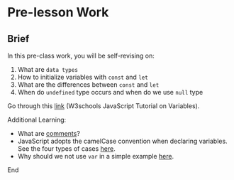 # Pre-lesson Work

## Brief

In this pre-class work, you will be self-revising on:

1. What are `data types`
1. How to initialize variables with `const` and `let` 
1. What are the differences between `const` and `let`
1. When do `undefined` type occurs and when do we use `null` type

Go through this [link](https://www.w3schools.com/js/js_variables.asp) (W3schools JavaScript Tutorial on Variables). 

Additional Learning:

- What are [comments](https://www.w3schools.com/js/js_comments.asp)?
- JavaScript adopts the camelCase convention when declaring variables. See the four types of cases [here](https://www.freecodecamp.org/news/snake-case-vs-camel-case-vs-pascal-case-vs-kebab-case-whats-the-difference).
- Why should we not use `var` in a simple example [here](./src/prelessonwork/var-example.js).



End